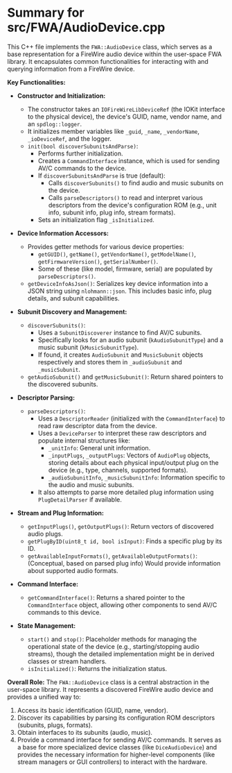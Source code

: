 # Summary for src/FWA/AudioDevice.cpp

This C++ file implements the `FWA::AudioDevice` class, which serves as a base representation for a FireWire audio device within the user-space FWA library. It encapsulates common functionalities for interacting with and querying information from a FireWire device.

**Key Functionalities:**

-   **Constructor and Initialization:**
    -   The constructor takes an `IOFireWireLibDeviceRef` (the IOKit interface to the physical device), the device's GUID, name, vendor name, and an `spdlog::logger`.
    -   It initializes member variables like `_guid`, `_name`, `_vendorName`, `_ioDeviceRef`, and the logger.
    -   `init(bool discoverSubunitsAndParse)`:
        -   Performs further initialization.
        -   Creates a `CommandInterface` instance, which is used for sending AV/C commands to the device.
        -   If `discoverSubunitsAndParse` is true (default):
            -   Calls `discoverSubunits()` to find audio and music subunits on the device.
            -   Calls `parseDescriptors()` to read and interpret various descriptors from the device's configuration ROM (e.g., unit info, subunit info, plug info, stream formats).
        -   Sets an initialization flag `_isInitialized`.

-   **Device Information Accessors:**
    -   Provides getter methods for various device properties:
        -   `getGUID()`, `getName()`, `getVendorName()`, `getModelName()`, `getFirmwareVersion()`, `getSerialNumber()`.
        -   Some of these (like model, firmware, serial) are populated by `parseDescriptors()`.
    -   `getDeviceInfoAsJson()`: Serializes key device information into a JSON string using `nlohmann::json`. This includes basic info, plug details, and subunit capabilities.

-   **Subunit Discovery and Management:**
    -   `discoverSubunits()`:
        -   Uses a `SubunitDiscoverer` instance to find AV/C subunits.
        -   Specifically looks for an audio subunit (`kAudioSubunitType`) and a music subunit (`kMusicSubunitType`).
        -   If found, it creates `AudioSubunit` and `MusicSubunit` objects respectively and stores them in `_audioSubunit` and `_musicSubunit`.
    -   `getAudioSubunit()` and `getMusicSubunit()`: Return shared pointers to the discovered subunits.

-   **Descriptor Parsing:**
    -   `parseDescriptors()`:
        -   Uses a `DescriptorReader` (initialized with the `CommandInterface`) to read raw descriptor data from the device.
        -   Uses a `DeviceParser` to interpret these raw descriptors and populate internal structures like:
            -   `_unitInfo`: General unit information.
            -   `_inputPlugs`, `_outputPlugs`: Vectors of `AudioPlug` objects, storing details about each physical input/output plug on the device (e.g., type, channels, supported formats).
            -   `_audioSubunitInfo`, `_musicSubunitInfo`: Information specific to the audio and music subunits.
        -   It also attempts to parse more detailed plug information using `PlugDetailParser` if available.

-   **Stream and Plug Information:**
    -   `getInputPlugs()`, `getOutputPlugs()`: Return vectors of discovered audio plugs.
    -   `getPlugByID(uint8_t id, bool isInput)`: Finds a specific plug by its ID.
    -   `getAvailableInputFormats()`, `getAvailableOutputFormats()`: (Conceptual, based on parsed plug info) Would provide information about supported audio formats.

-   **Command Interface:**
    -   `getCommandInterface()`: Returns a shared pointer to the `CommandInterface` object, allowing other components to send AV/C commands to this device.

-   **State Management:**
    -   `start()` and `stop()`: Placeholder methods for managing the operational state of the device (e.g., starting/stopping audio streams), though the detailed implementation might be in derived classes or stream handlers.
    -   `isInitialized()`: Returns the initialization status.

**Overall Role:**
The `FWA::AudioDevice` class is a central abstraction in the user-space library. It represents a discovered FireWire audio device and provides a unified way to:
1.  Access its basic identification (GUID, name, vendor).
2.  Discover its capabilities by parsing its configuration ROM descriptors (subunits, plugs, formats).
3.  Obtain interfaces to its subunits (audio, music).
4.  Provide a command interface for sending AV/C commands.
It serves as a base for more specialized device classes (like `DiceAudioDevice`) and provides the necessary information for higher-level components (like stream managers or GUI controllers) to interact with the hardware.
